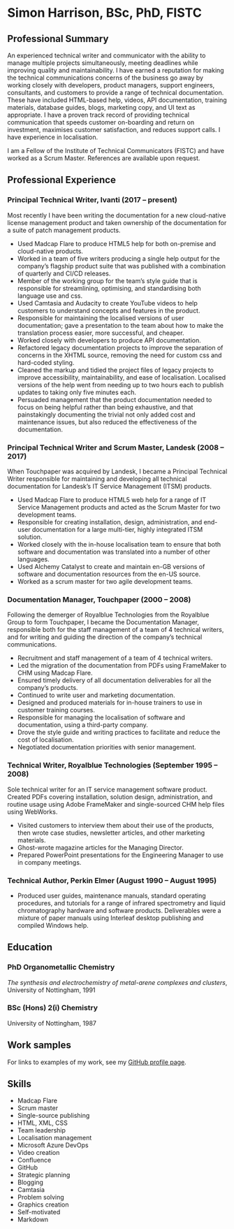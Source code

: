 # Simon Harrison, BSc, PhD, FISTC

## Professional Summary

An experienced technical writer and communicator with the ability to manage multiple projects simultaneously, meeting deadlines while improving quality and maintainability. I have earned a reputation for making the technical communications concerns of the business go away by working closely with developers, product managers, support engineers, consultants, and customers to provide a range of technical documentation. These have included HTML-based help, videos, API documentation, training materials, database guides, blogs, marketing copy, and UI text as appropriate. I have a proven track record of providing technical communication that speeds customer on-boarding and return on investment, maximises customer satisfaction, and reduces support calls. I have experience in localisation.

I am a Fellow of the Institute of Technical Communicators (FISTC) and have worked as a Scrum Master. References are available upon request.

## Professional Experience
### Principal Technical Writer, Ivanti (2017 – present)

Most recently I have been writing the documentation for a new cloud-native license management product and taken ownership of the documentation for a suite of patch management products.

- Used Madcap Flare to produce HTML5 help for both on-premise and cloud-native products.
- Worked in a team of five writers producing a single help output for the company’s flagship product suite that was published with a combination of quarterly and CI/CD releases.
- Member of the working group for the team’s style guide that is responsible for streamlining, optimising, and standardising both language use and css.
- Used Camtasia and Audacity to create YouTube videos to help customers to understand concepts and features in the product.
- Responsible for maintaining the localised versions of user documentation; gave a presentation to the team about how to make the translation process easier, more successful, and cheaper.
- Worked closely with developers to produce API documentation.
- Refactored legacy documentation projects to improve the separation of concerns in the XHTML source, removing the need for custom css and hard-coded styling.
- Cleaned the markup and tidied the project files of legacy projects to improve accessibility, maintainability, and ease of localisation. Localised versions of the help went from needing up to two hours each to publish updates to taking only five minutes each.
- Persuaded management that the product documentation needed to focus on being helpful rather than being exhaustive, and that painstakingly documenting the trivial not only added cost and maintenance issues, but also reduced the effectiveness of the documentation.

### Principal Technical Writer and Scrum Master, Landesk (2008 – 2017)

When Touchpaper was acquired by Landesk, I became a Principal Technical Writer responsible for maintaining and developing all technical documentation for Landesk’s IT Service Management (ITSM) products.
- Used Madcap Flare to produce HTML5 web help for a range of IT Service Management products and acted as the Scrum Master for two development teams.
- Responsible for creating installation, design, administration, and end-user documentation for a large multi-tier, highly integrated ITSM solution.
- Worked closely with the in-house localisation team to ensure that both software and documentation was translated into a number of other languages.
- Used Alchemy Catalyst to create and maintain en-GB versions of software and documentation resources from the en-US source.
- Worked as a scrum master for two agile development teams.

### Documentation Manager, Touchpaper (2000 – 2008)
Following the demerger of Royalblue Technologies from the Royalblue Group to form Touchpaper, I became the Documentation Manager, responsible both for the staff management of a team of 4 technical writers, and for writing and guiding the direction of the company’s technical communications.
- Recruitment and staff management of a team of 4 technical writers.
- Led the migration of the documentation from PDFs using FrameMaker to CHM using Madcap Flare.
- Ensured timely delivery of all documentation deliverables for all the company’s products.
- Continued to write user and marketing documentation.
- Designed and produced materials for in-house trainers to use in customer training courses.
- Responsible for managing the localisation of software and documentation, using a third-party company.
- Drove the style guide and writing practices to facilitate and reduce the cost of localisation.
- Negotiated documentation priorities with senior management.

### Technical Writer, Royalblue Technologies (September 1995 – 2008)
Sole technical writer for an IT service management software product. Created PDFs covering installation, solution design, administration, and routine usage using Adobe FrameMaker and single-sourced CHM help files using WebWorks.
- Visited customers to interview them about their use of the products, then wrote case studies, newsletter articles, and other marketing materials.
- Ghost-wrote magazine articles for the Managing Director.
- Prepared PowerPoint presentations for the Engineering Manager to use in company meetings.

### Technical Author, Perkin Elmer (August 1990 – August 1995)
- Produced user guides, maintenance manuals, standard operating procedures, and tutorials for a range of infrared spectrometry and liquid chromatography hardware and software products. Deliverables were a mixture of paper manuals using Interleaf desktop publishing and compiled Windows help.

## Education
### PhD Organometallic Chemistry
*The synthesis and electrochemistry of metal-arene complexes and clusters*, University of Nottingham, 1991
### BSc (Hons) 2(i) Chemistry
University of Nottingham, 1987
## Work samples
For links to examples of my work, see my [GitHub profile page](https://github.com/simonharrison789).
## Skills
- Madcap Flare
- Scrum master
- Single-source publishing
- HTML, XML, CSS
- Team leadership
- Localisation management
- Microsoft Azure DevOps
- Video creation
- Confluence
- GitHub
- Strategic planning
- Blogging
- Camtasia
- Problem solving
- Graphics creation
- Self-motivated
- Markdown

